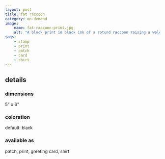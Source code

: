 ```yaml
---
layout: post
title: fat raccoon
category: on-demand
image: 
    name: fat-raccoon-print.jpg
    alt: "A block print in black ink of a rotund raccoon raising a welcoming paw towards the viewer."
tags:
    - stamp
    - print
    - patch
    - card
    - shirt
---
```



## details

### dimensions

5" x 6"

### coloration

default: black

### available as

patch, print, greeting card, shirt
